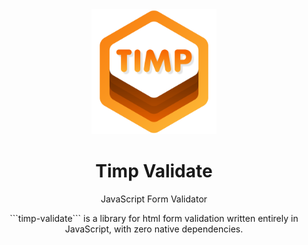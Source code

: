 <div align="center">
  <img width="200" height="200"
    src="https://github.com/chethana101/timp-validate/blob/main/logo/timp-Logo.png">
  <h1>Timp Validate</h1>
  <p>JavaScript Form Validator</p>
  <p>```timp-validate``` is a library for html form validation written entirely in JavaScript, with zero native dependencies.</p>
</div>
